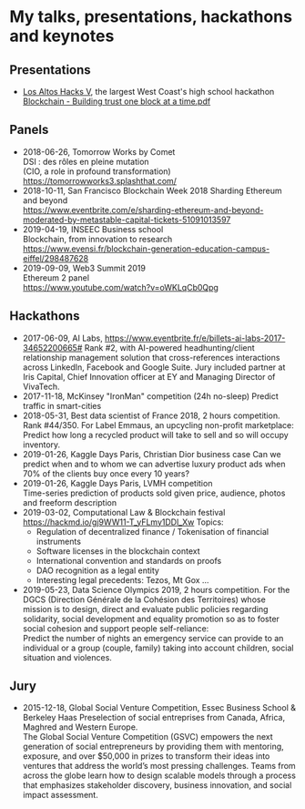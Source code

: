 # My talks, presentations, hackathons and keynotes

## Presentations

- [Los Altos Hacks V](https://www.losaltoshacks.com/), the largest West Coast's high school hackathon\
[Blockchain - Building trust one block at a time.pdf](2021-04-24%20-%20Blockchain%20-%20Building%20trust%20one%20block%20at%20a%20time.pdf)

## Panels

- 2018-06-26, Tomorrow Works by Comet\
  DSI : des rôles en pleine mutation\
  (CIO, a role in profound transformation)
  https://tomorrowworks3.splashthat.com/
- 2018-10-11, San Francisco Blockchain Week 2018
  Sharding Ethereum and beyond\
  https://www.eventbrite.com/e/sharding-ethereum-and-beyond-moderated-by-metastable-capital-tickets-51091013597
- 2019-04-19, INSEEC Business school\
  Blockchain, from innovation to research\
  https://www.evensi.fr/blockchain-generation-education-campus-eiffel/298487628
- 2019-09-09, Web3 Summit 2019\
  Ethereum 2 panel\
  https://www.youtube.com/watch?v=oWKLqCb0Qpg

## Hackathons

- 2017-06-09, AI Labs, https://www.eventbrite.fr/e/billets-ai-labs-2017-34652200665#
  Rank #2, with AI-powered headhunting/client relationship management solution
  that cross-references interactions across LinkedIn, Facebook and Google Suite.
  Jury included partner at Iris Capital, Chief Innovation officer at EY and Managing Director of VivaTech.
- 2017-11-18, McKinsey "IronMan" competition (24h no-sleep)
  Predict traffic in smart-cities
- 2018-05-31, Best data scientist of France 2018, 2 hours competition.
  Rank #44/350.
  For Label Emmaus, an upcycling non-profit marketplace:\
  Predict how long a recycled product will take to sell and so will occupy inventory.
- 2019-01-26, Kaggle Days Paris, Christian Dior business case
  Can we predict when and to whom we can advertise luxury product ads when 70% of the clients
  buy once every 10 years?
- 2019-01-26, Kaggle Days Paris, LVMH competition\
  Time-series prediction of products sold given price, audience, photos and freeform description
- 2019-03-02, Computational Law & Blockchain festival
  https://hackmd.io/gj9WW11-T_yFLmy1DDl_Xw
  Topics:
  - Regulation of decentralized finance / Tokenisation of financial instruments
  - Software licenses in the blockchain context
  - International convention and standards on proofs
  - DAO recognition as a legal entity
  - Interesting legal precedents: Tezos, Mt Gox …
- 2019-05-23, Data Science Olympics 2019, 2 hours competition.
  For the DGCS (Direction Générale de la Cohésion des Territoires) whose mission is to design, direct and evaluate public policies regarding solidarity, social development and equality promotion so as to foster social cohesion and support people self-reliance:\
  Predict the number of nights an emergency service can provide to an individual or a group (couple, family)
  taking into account children, social situation and violences.

## Jury

- 2015-12-18, Global Social Venture Competition, Essec Business School & Berkeley Haas
  Preselection of social entreprises from Canada, Africa, Maghred and Western Europe.\
  The Global Social Venture Competition (GSVC) empowers the next generation of social entrepreneurs by providing them with mentoring, exposure, and over $50,000 in prizes to transform their ideas into ventures that address the world’s most pressing challenges. Teams from across the globe learn how to design scalable models through a process that emphasizes stakeholder discovery, business innovation, and social impact assessment.
